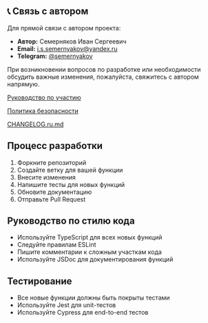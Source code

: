 ## 📞 Связь с автором

Для прямой связи с автором проекта:

- **Автор:** Семерняков Иван Сергеевич
- **Email:** i.s.semernyakov@yandex.ru
- **Telegram:** [@semernyakov](https://t.me/semernyakov)

При возникновении вопросов по разработке или необходимости обсудить важные изменения, пожалуйста, свяжитесь с автором напрямую.

[Руководство по участию](docs/CONTRIBUTING.ru.md)

[Политика безопасности](docs/SECURITY.ru.md)

[CHANGELOG.ru.md](docs/CHANGELOG.ru.md)

## Процесс разработки

1. Форкните репозиторий
2. Создайте ветку для вашей функции
3. Внесите изменения
4. Напишите тесты для новых функций
5. Обновите документацию
6. Отправьте Pull Request

## Руководство по стилю кода

- Используйте TypeScript для всех новых функций
- Следуйте правилам ESLint
- Пишите комментарии к сложным участкам кода
- Используйте JSDoc для документирования функций

## Тестирование

- Все новые функции должны быть покрыты тестами
- Используйте Jest для unit-тестов
- Используйте Cypress для end-to-end тестов
